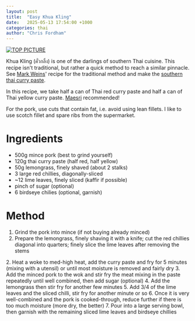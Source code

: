 ```yaml
---
layout: post
title:  "Easy Khua Kling"
date:   2025-05-13 17:54:00 +1000
categories: thai
author: "Chris Fordham"
---
```


[![TOP PICTURE](/assets/images/foo.png)](/assets/images/bar.png)

Khua Kling (คั่วกลิ้ง) is one of the darlings of southern Thai cuisine. This recipe isn't traditional, but rather a quick method to reach a similar pinnacle. See [Mark Weins](https://en.wikipedia.org/wiki/Mark_Wiens)' recipe for the traditional method and make the [southern thai curry paste](https://www.eatingthaifood.com/how-to-make-southern-thai-curry-paste/).

In this recipe, we take half a can of Thai red curry paste and half a can of Thai yellow curry paste. [Maesri](https://maesri.com.au/products/) recommended!

For the pork, use cuts that contain fat, i.e. avoid using lean fillets. I like to use scotch fillet and spare ribs from the supermarket.

# Ingredients

- 500g mince pork (best to grind yourself)
- 120g thai curry paste (half red, half yellow)
- 50g lemongrass, finely shaved (about 2 stalks)
- 3 large red chillies, diagonally-sliced
- ~12 lime leaves, finely sliced (kaffir if possible)
- pinch of sugar (optional)
- 6 birdseye chilies (optional, garnish)

# Method

1. Grind the pork into mince (if not buying already minced)
1. Prepare the lemongrass, finely shaving it with a knife; cut the red chillies diagonal into quarters; finely slice the lime leaves after removing the stems
<photo of prepared veges on chopping board>
2. Heat a woke to med-high heat, add the curry paste and fry for 5 minutes (mixing with a utensil) or until most moisture is removed and fairly dry
<photo of wok with curry paste>
3. Add the minced pork to the wok and stir fry the meat mixing in the paste repeatedly until well combined, then add sugar (optional)
<photo of wok with combined minced pork>
4. Add the lemongrass then stir fry for another few minutes
<photo of wok with combined minced pork and lemongrass>
5. Add 3/4 of the lime leaves and the sliced chilli, stir fry for another minute or so
<photo of wok with limve leaves and sliced chilli>
6. Once it is very well-combined and the pork is cooked-through, reduce further if there is too much moisture (more dry, the better)
<last photo of it ready in wok>
7. Pour into a large serving bowl, then garnish with the remaining sliced lime leaves and birdseye chillies
<photo showing it in bowl>
